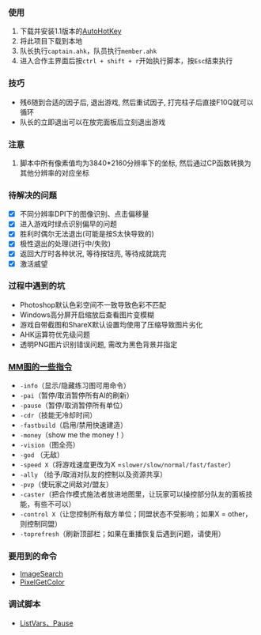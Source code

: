 ### 使用
1. 下载并安装1.1版本的[AutoHotKey](https://www.autohotkey.com/download/)
2. 将此项目下载到本地
3. 队长执行`captain.ahk`，队员执行`member.ahk`
4. 进入合作主界面后按`ctrl + shift + r`开始执行脚本，按`Esc`结束执行

### 技巧
- 残6随到合适的因子后, 退出游戏, 然后重试因子, 打完柱子后直接F10Q就可以循环
- 队长的立即退出可以在放完面板后立刻退出游戏

### 注意
1. 脚本中所有像素值均为3840*2160分辨率下的坐标, 然后通过CP函数转换为其他分辨率的对应坐标

### 待解决的问题
- [X] 不同分辨率DPI下的图像识别、点击偏移量
- [X] 进入游戏时绿点识别偏早的问题
- [X] 胜利时偶尔无法退出(可能是按S太快导致的)
- [X] 极性退出的处理(进行中/失败)
- [X] 返回大厅时各种状况, 等待按钮亮, 等待成就跳完
- [X] 激活威望

### 过程中遇到的坑
- Photoshop默认色彩空间不一致导致色彩不匹配
- Windows高分屏开启缩放后查看图片变模糊
- 游戏自带截图和ShareX默认设置均使用了压缩导致图片劣化
- AHK运算符优先级问题
- 透明PNG图片识别错误问题, 需改为黑色背景并指定


### [MM图的一些指令](https://www.bilibili.com/read/cv6498177)
- `-info`（显示/隐藏练习图可用命令）
- `-pai`（暂停/取消暂停所有AI的刷新）
- `-pause`（暂停/取消暂停所有单位）
- `-cdr`（技能无冷却时间）
- `-fastbuild`（启用/禁用快速建造）
- `-money`（show me the money！）
- `-vision`（图全亮）
- `-god` （无敌）
- `-speed X`（将游戏速度更改为X =`slower/slow/normal/fast/faster`）
- `-ally` （给予/取消对队友的控制以及资源共享）
- `-pvp`（使玩家之间敌对/盟友）
- `-caster`（把合作模式施法者放进地图里，让玩家可以操控部分队友的面板技能，有些不可以）
- `-control X`（让您控制所有敌方单位；同盟状态不受影响；如果X = other，则控制同盟）
- `-toprefresh`（刷新顶部栏；如果在重播恢复后遇到问题，请使用）


### 要用到的命令
- [ImageSearch](https://wyagd001.github.io/zh-cn/docs/commands/ImageSearch.htm)
- [PixelGetColor](https://wyagd001.github.io/zh-cn/docs/commands/PixelGetColor.htm)

### 调试脚本
- [ListVars、Pause](https://wyagd001.github.io/zh-cn/docs/Scripts.htm#debug)
